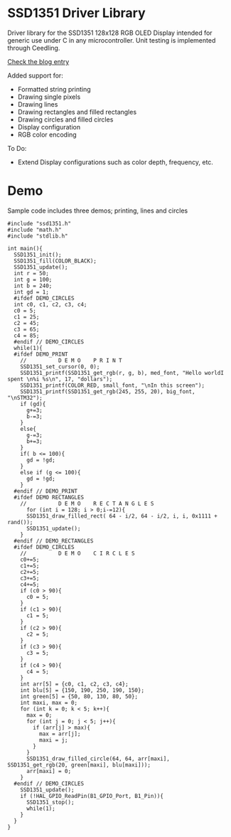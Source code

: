 # SSD1351 Driver Library

Driver library for the SSD1351 128x128 RGB OLED Display intended for generic use under C in any microcontroller.
Unit testing is implemented through Ceedling.

[Check the blog entry](https://gecko05.github.io/2019/06/23/rgb-library.html)

Added support for:
* Formatted string printing
* Drawing single pixels
* Drawing lines
* Drawing rectangles and filled rectangles
* Drawing circles and filled circles
* Display configuration
* RGB color encoding

To Do:
* Extend Display configurations such as color depth, frequency, etc.

# Demo

Sample code includes three demos; printing, lines and circles

```
#include "ssd1351.h"
#include "math.h"
#include "stdlib.h"

int main(){
  SSD1351_init();
  SSD1351_fill(COLOR_BLACK);
  SSD1351_update();
  int r = 50;
  int g = 100;
  int b = 240;
  int gd = 1;
  #ifdef DEMO_CIRCLES
  int c0, c1, c2, c3, c4;
  c0 = 5;
  c1 = 25;
  c2 = 45;
  c3 = 65;
  c4 = 85;
  #endif // DEMO_CIRCLES
  while(1){
  #ifdef DEMO_PRINT
    //          D E M O    P R I N T
    SSD1351_set_cursor(0, 0);
    SSD1351_printf(SSD1351_get_rgb(r, g, b), med_font, "Hello worldI spent \n%i %s\n", 17, "dollars");
    SSD1351_printf(COLOR_RED, small_font, "\nIn this screen");
    SSD1351_printf(SSD1351_get_rgb(245, 255, 20), big_font, "\nSTM32");
    if (gd){
      g+=3;
      b-=3;
    }
    else{
      g-=3;
      b+=3;
    }
    if( b <= 100){
      gd = !gd;
    }
    else if (g <= 100){
      gd = !gd;
    }
  #endif // DEMO_PRINT
  #ifdef DEMO RECTANGLES
    //          D E M O    R E C T A N G L E S
      for (int i = 128; i > 0;i-=12){
      SSD1351_draw_filled_rect( 64 - i/2, 64 - i/2, i, i, 0x1111 + rand());
      SSD1351_update();
    }
  #endif // DEMO_RECTANGLES
  #ifdef DEMO_CIRCLES
    //          D E M O    C I R C L E S
    c0+=5;
    c1+=5;
    c2+=5;
    c3+=5;
    c4+=5;
    if (c0 > 90){
      c0 = 5;
    }
    if (c1 > 90){
      c1 = 5;
    }
    if (c2 > 90){
      c2 = 5;
    }
    if (c3 > 90){
      c3 = 5;
    }
    if (c4 > 90){
      c4 = 5;
    }
    int arr[5] = {c0, c1, c2, c3, c4};
    int blu[5] = {150, 190, 250, 190, 150};
    int green[5] = {50, 80, 130, 80, 50};
    int maxi, max = 0;
    for (int k = 0; k < 5; k++){
      max = 0;
      for (int j = 0; j < 5; j++){
        if (arr[j] > max){
          max = arr[j];
          maxi = j;
        }
      }
      SSD1351_draw_filled_circle(64, 64, arr[maxi], SSD1351_get_rgb(20, green[maxi], blu[maxi]));
      arr[maxi] = 0;
    }
  #endif // DEMO_CIRCLES
    SSD1351_update();
    if (!HAL_GPIO_ReadPin(B1_GPIO_Port, B1_Pin)){
      SSD1351_stop();
      while(1);
    }
  }
}
```
